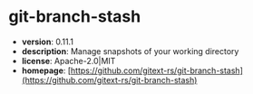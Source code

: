 # git-branch-stash

- **version**: 0.11.1
- **description**: Manage snapshots of your working directory
- **license**: Apache-2.0|MIT
- **homepage**: [https://github.com/gitext-rs/git-branch-stash](https://github.com/gitext-rs/git-branch-stash)

